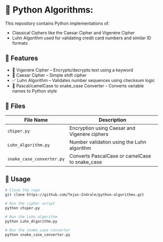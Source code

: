 # 🔐 Python Algorithms: 

This repository contains Python implementations of:

- Classical Ciphers like the Caesar Cipher and Vigenère Cipher
- Luhn Algorithm used for validating credit card numbers and similar ID formats

## 🚀 Features

- 🔡 Vigenère Cipher – Encrypts/decrypts text using a keyword
- 🔁 Caesar Cipher – Simple shift cipher
- ✅ Luhn Algorithm – Validates number sequences using checksum logic
- 🐍 Pascal/camelCase to snake_case Converter – Converts variable names to Python style

## 📂 Files

| File Name            | Description                                          |
|---------------------|------------------------------------------------------|
| `chiper.py`         | Encryption using Caesar and Vigenère ciphers         |
| `Luhn_Algorithm.py` | Number validation using the Luhn algorithm           |
| `snake_case_converter.py` | Converts PascalCase or camelCase to snake_case     |

## 📌 Usage

```bash
# Clone the repo
git clone https://github.com/Tejas-Indrale/python-algorithms.git

# Run the cipher script
python chiper.py

# Run the Luhn algorithm
python Luhn_Algorithm.py

# Run the snake_case converter
python snake_case_converter.py
